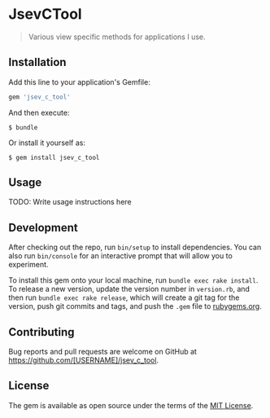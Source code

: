 # JsevCTool

> Various view specific methods for applications I use.

## Installation

Add this line to your application's Gemfile:

```ruby
gem 'jsev_c_tool'
```

And then execute:

    $ bundle

Or install it yourself as:

    $ gem install jsev_c_tool

## Usage

TODO: Write usage instructions here

## Development

After checking out the repo, run `bin/setup` to install dependencies. You can also run `bin/console` for an interactive prompt that will allow you to experiment.

To install this gem onto your local machine, run `bundle exec rake install`. To release a new version, update the version number in `version.rb`, and then run `bundle exec rake release`, which will create a git tag for the version, push git commits and tags, and push the `.gem` file to [rubygems.org](https://rubygems.org).

## Contributing

Bug reports and pull requests are welcome on GitHub at https://github.com/[USERNAME]/jsev_c_tool.


## License

The gem is available as open source under the terms of the [MIT License](http://opensource.org/licenses/MIT).

